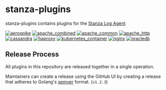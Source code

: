# stanza-plugins

stanza-plugins contains plugins for the [Stanza Log Agent](https://github.com/observIQ/stanza)

[![aerospike](https://github.com/observIQ/stanza-plugins/actions/workflows/aerospike.yml/badge.svg)](https://github.com/observIQ/stanza-plugins/actions/workflows/aerospike.yml)
[![apache_combined](https://github.com/observIQ/stanza-plugins/actions/workflows/plugin_apache_combined.yml/badge.svg)](https://github.com/observIQ/stanza-plugins/actions/workflows/plugin_apache_combined.yml)
[![apache_common](https://github.com/observIQ/stanza-plugins/actions/workflows/plugin_apache_common.yml/badge.svg)](https://github.com/observIQ/stanza-plugins/actions/workflows/plugin_apache_common.yml)
[![apache_http](https://github.com/observIQ/stanza-plugins/actions/workflows/apache_http.yml/badge.svg)](https://github.com/observIQ/stanza-plugins/actions/workflows/apache_http.yml)
[![cassandra](https://github.com/observIQ/stanza-plugins/actions/workflows/plugin_cassandra.yaml/badge.svg)](https://github.com/observIQ/stanza-plugins/actions/workflows/plugin_cassandra.yaml)
[![haproxy](https://github.com/observIQ/stanza-plugins/actions/workflows/haproxy.yml/badge.svg)](https://github.com/observIQ/stanza-plugins/actions/workflows/haproxy.yml)
[![kubernetes_container](https://github.com/observIQ/stanza-plugins/actions/workflows/kubernetes_container.yml/badge.svg)](https://github.com/observIQ/stanza-plugins/actions/workflows/kubernetes_container.yml)
[![nginx](https://github.com/observIQ/stanza-plugins/actions/workflows/nginx.yml/badge.svg)](https://github.com/observIQ/stanza-plugins/actions/workflows/nginx.yml)
[![oracledb](https://github.com/observIQ/stanza-plugins/actions/workflows/oracledb.yml/badge.svg)](https://github.com/observIQ/stanza-plugins/actions/workflows/oracledb.yml)

## Release Process

All plugins in this repository are released together in a single operation.

Maintainers can create a release using the GitHub UI by creating a release that adheres to Golang's [semver](https://godoc.org/github.com/rogpeppe/go-internal/semver) format. (`v1.2.3`)
